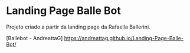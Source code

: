 # Landing Page Balle Bot

Projeto criado a partir da landing page da Rafaella Ballerini.

[Ballebot - AndreattaG] https://andreattag.github.io/Landing-Page-Balle-Bot/
